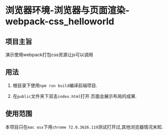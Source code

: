 # 浏览器环境-浏览器与页面渲染-webpack-css_helloworld

## 项目主旨

演示使用webpack打包css资源让js可以调用

## 用法

1. 根目录下使用`npm run build`编译前端项目.

2. 在`public`文件夹下双击`index.html`打开.页面会展示布局的成果.

## 使用范围

本项目只在`mac osx`下用`chrome 72.0.3626.119`测试打开过,其他浏览器情况未知.